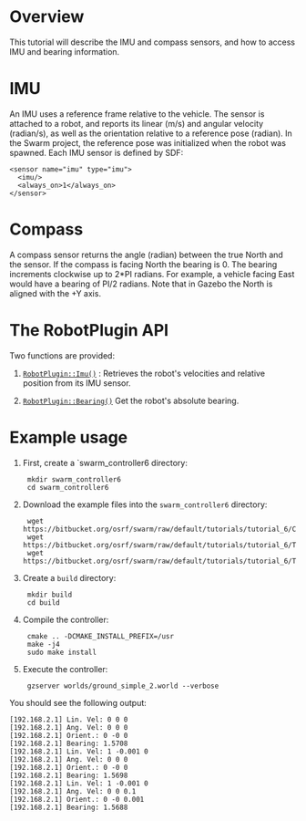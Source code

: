 # Overview

This tutorial will describe the IMU and compass sensors, and how to access IMU and bearing information.

# IMU

An IMU uses a reference frame relative to the vehicle. The sensor is attached to a robot, and reports its linear (m/s) and angular velocity (radian/s), as well as the orientation relative to a reference pose (radian). In the Swarm project, the reference pose was initialized when the robot was spawned. Each IMU sensor is defined by SDF:

    <sensor name="imu" type="imu">
      <imu/>
      <always_on>1</always_on>
    </sensor>

# Compass

A compass sensor returns the angle (radian) between the true North and the sensor. If the compass is facing North the bearing is 0. The bearing increments clockwise up to 2*PI radians. For example, a vehicle facing East would have a bearing of PI/2 radians. Note that in Gazebo the North is aligned with the +Y axis.

# The RobotPlugin API

Two functions are provided:

1. [`RobotPlugin::Imu()`](https://s3.amazonaws.com/osrf-distributions/swarm/api/0.1.0/classswarm_1_1RobotPlugin.html#a3d85d51691c5dd8e6b4ce7755dbe48d4) : Retrieves the robot's velocities and relative position from its IMU sensor.

1. [`RobotPlugin::Bearing()`](https://s3.amazonaws.com/osrf-distributions/swarm/api/0.1.0/classswarm_1_1RobotPlugin.html#aa670d09bce9e107693b81f8445547871) Get the robot's absolute bearing.

# Example usage

1. First, create a `swarm_controller6 directory:

        mkdir swarm_controller6
        cd swarm_controller6

1. Download the example files into the `swarm_controller6` directory:

        wget https://bitbucket.org/osrf/swarm/raw/default/tutorials/tutorial_6/CMakeLists.txt
        wget https://bitbucket.org/osrf/swarm/raw/default/tutorials/tutorial_6/TeamControllerPlugin.hh
        wget https://bitbucket.org/osrf/swarm/raw/default/tutorials/tutorial_6/TeamControllerPlugin.cc

1. Create a `build` directory:

        mkdir build
        cd build

1. Compile the controller:

        cmake .. -DCMAKE_INSTALL_PREFIX=/usr
        make -j4
        sudo make install

1. Execute the controller:

        gzserver worlds/ground_simple_2.world --verbose

You should see the following output:

```
[192.168.2.1] Lin. Vel: 0 0 0
[192.168.2.1] Ang. Vel: 0 0 0
[192.168.2.1] Orient.: 0 -0 0
[192.168.2.1] Bearing: 1.5708
[192.168.2.1] Lin. Vel: 1 -0.001 0
[192.168.2.1] Ang. Vel: 0 0 0
[192.168.2.1] Orient.: 0 -0 0
[192.168.2.1] Bearing: 1.5698
[192.168.2.1] Lin. Vel: 1 -0.001 0
[192.168.2.1] Ang. Vel: 0 0 0.1
[192.168.2.1] Orient.: 0 -0 0.001
[192.168.2.1] Bearing: 1.5688
```